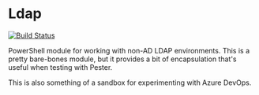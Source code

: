 # Ldap

[![Build Status](https://img.shields.io/vso/build/replicaJunction/Ldap/1/master.svg?style=for-the-badge)](https://dev.azure.com/replicaJunction/Ldap/_build/latest?definitionId=1?branchName=master)

PowerShell module for working with non-AD LDAP environments. This is a pretty bare-bones module, but it provides a bit of encapsulation that's useful when testing with Pester.

This is also something of a sandbox for experimenting with Azure DevOps.
